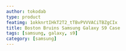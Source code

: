 ```yaml
---
author: tokodab
type: product
featimg: 1okknrtIHkT2T2_tTBvPVVVACiTBZgCIx
title: Boston Bruins Samsung Galaxy S9 Case
tags: [samsung, galaxy, s9]
category: [samsung]
---
```

